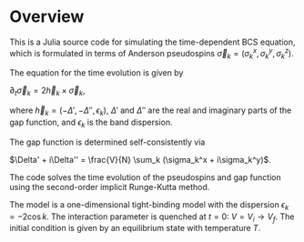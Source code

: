 # Overview

This is a Julia source code for simulating the time-dependent BCS equation, which is formulated in terms of Anderson pseudospins $\vec{\sigma}_k = (\sigma_k^x, \sigma_k^y, \sigma_k^z)$.

The equation for the time evolution is given by

$\partial_t \vec{\sigma}_k = 2 \vec{h}_k \times \vec{\sigma}_k$,

where $\vec{h}_k=(-\Delta', -\Delta'', \epsilon_k)$, $\Delta'$ and $\Delta''$ are the real and imaginary parts of the gap function, and $\epsilon_k$ is the band dispersion.

The gap function is determined self-consistently via

$\Delta' + i\Delta'' = \frac{V}{N} \sum_k (\sigma_k^x + i\sigma_k^y)$.

The code solves the time evolution of the pseudospins and gap function using the second-order implicit Runge-Kutta method.

The model is a one-dimensional tight-binding model with the dispersion $\epsilon_k=-2\cos k$. The interaction parameter is quenched at $t=0$: $V=V_i \to V_f$. The initial condition is given by an equilibrium state with temperature $T$.

